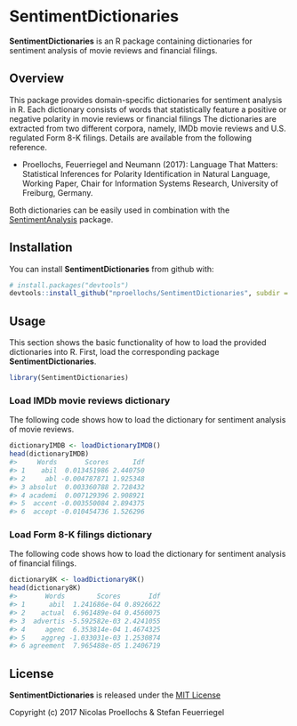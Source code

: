 
<!-- README.md is generated from README.Rmd. Please edit that file -->
SentimentDictionaries
=====================

**SentimentDictionaries** is an R package containing dictionaries for sentiment analysis of movie reviews and financial filings.

Overview
--------

This package provides domain-specific dictionaries for sentiment analysis in R. Each dictionary consists of words that statistically feature a positive or negative polarity in movie reviews or financial filings The dictionaries are extracted from two different corpora, namely, IMDb movie reviews and U.S. regulated Form 8-K filings. Details are available from the following reference.

-   Proellochs, Feuerriegel and Neumann (2017): Language That Matters: Statistical Inferences for Polarity Identification in Natural Language, Working Paper, Chair for Information Systems Research, University of Freiburg, Germany.

Both dictionaries can be easily used in combination with the [SentimentAnalysis](https://github.com/sfeuerriegel/SentimentAnalysis) package.

Installation
------------

You can install **SentimentDictionaries** from github with:

``` r
# install.packages("devtools")
devtools::install_github("nproellochs/SentimentDictionaries", subdir = "R-package")
```

Usage
-----

This section shows the basic functionality of how to load the provided dictionaries into R. First, load the corresponding package **SentimentDictionaries**.

``` r
library(SentimentDictionaries)
```

### Load IMDb movie reviews dictionary

The following code shows how to load the dictionary for sentiment analysis of movie reviews.

``` r
dictionaryIMDB <- loadDictionaryIMDB()
head(dictionaryIMDB)
#>     Words       Scores      Idf
#> 1    abil  0.013451986 2.440750
#> 2     abl -0.004787871 1.925348
#> 3 absolut  0.003360788 2.728432
#> 4 academi  0.007129396 2.908921
#> 5  accent -0.003550084 2.894375
#> 6  accept -0.010454736 1.526296
```

### Load Form 8-K filings dictionary

The following code shows how to load the dictionary for sentiment analysis of financial filings.

``` r
dictionary8K <- loadDictionary8K()
head(dictionary8K)
#>       Words        Scores       Idf
#> 1      abil  1.241686e-04 0.8926622
#> 2    actual  6.961489e-04 0.4560075
#> 3  advertis -5.592582e-03 2.4241055
#> 4     agenc  6.353814e-04 1.4674325
#> 5    aggreg -1.033031e-03 1.2530874
#> 6 agreement  7.965488e-05 1.2406719
```

License
-------

**SentimentDictionaries** is released under the [MIT License](https://opensource.org/licenses/MIT)

Copyright (c) 2017 Nicolas Proellochs & Stefan Feuerriegel
